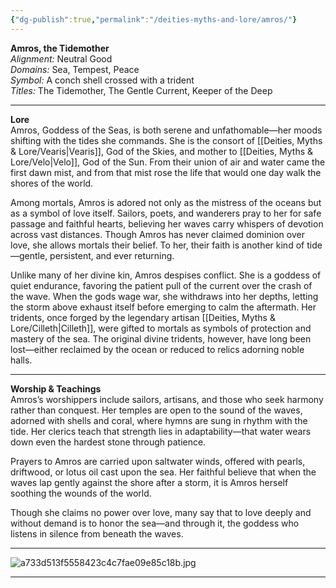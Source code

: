 ```yaml
---
{"dg-publish":true,"permalink":"/deities-myths-and-lore/amros/"}
---
```



**Amros, the Tidemother**  
_Alignment:_ Neutral Good  
_Domains:_ Sea, Tempest, Peace  
_Symbol:_ A conch shell crossed with a trident  
_Titles:_ The Tidemother, The Gentle Current, Keeper of the Deep

---

**Lore**  
Amros, Goddess of the Seas, is both serene and unfathomable—her moods shifting with the tides she commands. She is the consort of [[Deities, Myths & Lore/Vearis\|Vearis]], God of the Skies, and mother to [[Deities, Myths & Lore/Velo\|Velo]], God of the Sun. From their union of air and water came the first dawn mist, and from that mist rose the life that would one day walk the shores of the world.

Among mortals, Amros is adored not only as the mistress of the oceans but as a symbol of love itself. Sailors, poets, and wanderers pray to her for safe passage and faithful hearts, believing her waves carry whispers of devotion across vast distances. Though Amros has never claimed dominion over love, she allows mortals their belief. To her, their faith is another kind of tide—gentle, persistent, and ever returning.

Unlike many of her divine kin, Amros despises conflict. She is a goddess of quiet endurance, favoring the patient pull of the current over the crash of the wave. When the gods wage war, she withdraws into her depths, letting the storm above exhaust itself before emerging to calm the aftermath. Her tridents, once forged by the legendary artisan [[Deities, Myths & Lore/Cilleth\|Cilleth]], were gifted to mortals as symbols of protection and mastery of the sea. The original divine tridents, however, have long been lost—either reclaimed by the ocean or reduced to relics adorning noble halls.

---

**Worship & Teachings**  
Amros’s worshippers include sailors, artisans, and those who seek harmony rather than conquest. Her temples are open to the sound of the waves, adorned with shells and coral, where hymns are sung in rhythm with the tide. Her clerics teach that strength lies in adaptability—that water wears down even the hardest stone through patience.

Prayers to Amros are carried upon saltwater winds, offered with pearls, driftwood, or lotus oil cast upon the sea. Her faithful believe that when the waves lap gently against the shore after a storm, it is Amros herself soothing the wounds of the world.

Though she claims no power over love, many say that to love deeply and without demand is to honor the sea—and through it, the goddess who listens in silence from beneath the waves.

---

![a733d513f5558423c4c7fae09e85c18b.jpg](/img/user/Images/a733d513f5558423c4c7fae09e85c18b.jpg)

---
